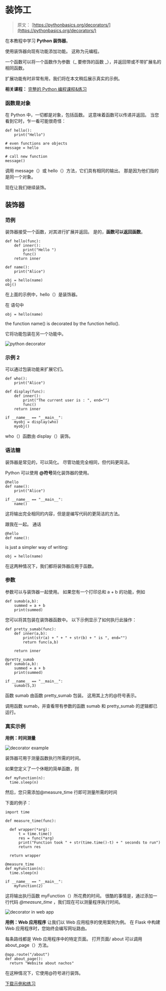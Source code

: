 # 装饰工

> 原文： [https://pythonbasics.org/decorators/](https://pythonbasics.org/decorators/)

在本教程中学习 **Python 装饰器**。

使用装饰器向现有功能添加功能。 这称为元编程。

一个函数可以将一个函数作为参数（_ 要修饰的函数 _），并返回带或不带扩展名的相同函数。

扩展功能有时非常有用，我们将在本文稍后展示真实的示例。

**相关课程：** [完整的 Python 编程课程&练习](https://gum.co/dcsp)

### 函数是对象

在 Python 中，一切都是对象，包括函数。 这意味着函数可以传递并返回。 当您看到它时，乍一看可能很奇怪：

```
def hello():                                                                                                
    print("Hello")                                                                                          

# even functions are objects                                                                                
message = hello                                                                                             

# call new function                                                                                         
message()          

```

调用 message（）或 hello（）方法，它们具有相同的输出。 那是因为他们指的是同一个对象。

现在让我们继续装饰。

## 装饰器

### 范例

装饰器接受一个函数，对其进行扩展并返回。 是的，**函数可以返回函数**。

```
def hello(func):                                                                                            
    def inner():                                                                                            
        print("Hello ")                                                                                     
        func()                                                                                              
    return inner                                                                                            

def name():                                                                                                 
    print("Alice")                                                                                          

obj = hello(name)                                                                                           
obj()          

```

在上面的示例中，hello（）是装饰器。

在
语句中

```
obj = hello(name)          

```

the function name() is decorated by the function hello().

它将功能包装在另一个功能中。

![python decorator](img/57fb7912dc28c38162a13f0cba302365.jpg)

### 示例 2

可以通过包装功能来扩展它们。

```
def who():                                                                                                  
    print("Alice")                                                                                          

def display(func):                                                                                          
    def inner():                                                                                            
        print("The current user is : ", end="")                                                             
        func()                                                                                              
    return inner                                                                                            

if __name__ == "__main__":                                                                                  
    myobj = display(who)                                                                                    
    myobj()       

```

who（）函数由 display（）装饰。

### 语法糖

装饰器是常见的，可以简化。 尽管功能完全相同，但代码更简洁。

Python 可以使用 **@符号**简化装饰器的使用。

```
@hello                                                                                                      
def name():                                                                                                 
    print("Alice")                                                                                          

if __name__ == "__main__":                                                                                  
    name()                          

```

这将输出完全相同的内容，但是是编写代码的更简洁的方法。

跟我在一起。 通话

```
@hello                                                                                                      
def name():   

```

is just a simpler way of writing:

```
obj = hello(name)          

```

在这两种情况下，我们都将装饰器应用于函数。

### 参数

参数可以与装饰器一起使用。 如果您有一个打印总和 a + b 的功能，例如

```
def sumab(a,b):                                                                                             
    summed = a + b                                                                                          
    print(summed)

```

您可以将其包装在装饰器函数中。
以下示例显示了如何执行此操作：

```
def pretty_sumab(func):                                                                                     
    def inner(a,b):                                                                                         
        print(str(a) + " + " + str(b) + " is ", end="")                                                     
        return func(a,b)                                                                                    

    return inner                                                                                            

@pretty_sumab                                                                                               
def sumab(a,b):                                                                                             
    summed = a + b                                                                                          
    print(summed)                                                                                      

if __name__ == "__main__":                                                                                  
    sumab(5,3)             

```

函数 sumab 由函数 pretty_sumab 包装。 这用其上方的@符号表示。

调用函数 sumab，并查看带有参数的函数 sumab 和 pretty_sumab 的逻辑都已运行。

### 真实示例

**用例：时间测量**

![decorator example](img/8292ea0593c00b16347673105d653bcc.jpg)

装饰器可用于测量函数执行所需的时间。

如果您定义了一个休眠的简单函数，则

```
def myFunction(n):                                                                                                        
  time.sleep(n)                                                                                                           

```

然后，您只需添加@measure_time 行即可测量所需的时间

下面的例子：

```
import time                                                                                                               

def measure_time(func):                                                                                                   

  def wrapper(*arg):                                                                                                      
      t = time.time()                                                                                                     
      res = func(*arg)                                                                                                    
      print("Function took " + str(time.time()-t) + " seconds to run")                                                    
      return res                                                                                                          

  return wrapper                                                                                                          

@measure_time                                                                                                             
def myFunction(n):                                                                                                        
  time.sleep(n)                                                                                                           

if __name__ == "__main__":                                                                                                
    myFunction(2)      

```

这将输出执行函数 myFunction（）所花费的时间。 很酷的事情是，通过添加一行代码 _@measure_time_ ，我们现在可以测量程序执行时间。

![decorator in web app](img/5ec64e3c0ecbb2c70baadd00712318da.jpg)

**用例：Web 应用程序**
让我们以 Web 应用程序的使用案例为例。 在 Flask 中构建 Web 应用程序时，您始终会编写网址路由。

每条路线都是 Web 应用程序中的特定页面。
打开页面/ about 可以调用 about_page（）方法。

```
@app.route("/about")
def about_page():
  return "Website about nachos"

```

在这种情况下，它使用@符号进行装饰。

[下载示例和练习](https://gum.co/dcsp)